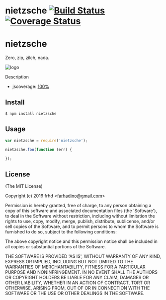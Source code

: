 nietzsche [![Build Status](https://secure.travis-ci.org/frhd/nietzsche.png)](http://travis-ci.org/frhd/nietzsche) [![Coverage Status](https://coveralls.io/repos/frhd/nietzsche/badge.png)](https://coveralls.io/r/fengmk2/nietzsche)
=======
# nietzsche
Zero, zip, zilch, nada.

![logo](https://raw.github.com/frhd/nietzsche/master/logo.png)

Description

* jscoverage: [100%](http://fengmk2.github.com/coverage/nietzsche.html)

## Install

```bash
$ npm install nietzsche
```

## Usage

```js
var nietzsche = require('nietzsche');

nietzsche.foo(function (err) {
  
});
```

## License 

(The MIT License)

Copyright (c) 2016 frhd &lt;farhadino@gmail.com&gt;

Permission is hereby granted, free of charge, to any person obtaining
a copy of this software and associated documentation files (the
'Software'), to deal in the Software without restriction, including
without limitation the rights to use, copy, modify, merge, publish,
distribute, sublicense, and/or sell copies of the Software, and to
permit persons to whom the Software is furnished to do so, subject to
the following conditions:

The above copyright notice and this permission notice shall be
included in all copies or substantial portions of the Software.

THE SOFTWARE IS PROVIDED 'AS IS', WITHOUT WARRANTY OF ANY KIND,
EXPRESS OR IMPLIED, INCLUDING BUT NOT LIMITED TO THE WARRANTIES OF
MERCHANTABILITY, FITNESS FOR A PARTICULAR PURPOSE AND NONINFRINGEMENT.
IN NO EVENT SHALL THE AUTHORS OR COPYRIGHT HOLDERS BE LIABLE FOR ANY
CLAIM, DAMAGES OR OTHER LIABILITY, WHETHER IN AN ACTION OF CONTRACT,
TORT OR OTHERWISE, ARISING FROM, OUT OF OR IN CONNECTION WITH THE
SOFTWARE OR THE USE OR OTHER DEALINGS IN THE SOFTWARE.
